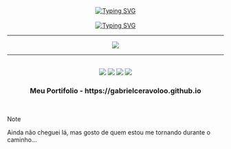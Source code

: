 <div align="center">
 <a href="https://git.io/typing-svg"><img src="https://readme-typing-svg.demolab.com?font=JetBrains+Mono&weight=600&size=35&letterSpacing=em-tight&duration=3500&pause=2000&color=FFFFFF&center=true&vCenter=true&width=846&height=80&lines=%40terminal%3A~%24+Bem-Vindo+ao+meu+Perfil" alt="Typing SVG" />
 </a>
</div>

<br>

<div align="center">
 <a href="https://git.io/typing-svg">
  <img src="https://github.com/user-attachments/assets/f35fb416-33b8-4c77-b881-c808776b2f15" alt="Typing SVG" />
 </a>

</div>

<hr>

 <p align="center">
  <a href="https://skillicons.dev">
    <img src="https://skillicons.dev/icons?i=linux,kali,bash,docker,cpp,cs,py,java,nodejs" />
  </a>
 </p>

<hr>

<br>

<div align="center">
 <a href="mailto:contato@gabriel.sceravolo26.tech"><img src="https://img.shields.io/badge/-Gmail-DB4437?style=for-the-badge&logo=gmail&logoColor=white" target="_blank"></a>
 <a href="https://www.linkedin.com/in/gabriel-soares-ceravolo-29940a21a" target="_blank"><img src="https://img.shields.io/badge/-LinkedIn-0077B5?style=for-the-badge&logo=linkedin&logoColor=white" target="_blank"></a>
 <a href="https://wa.me/5518981421463"><img src="https://img.shields.io/badge/WhatsApp-25D366?style=for-the-badge&logo=whatsapp&logoColor=white" target="_blank"></a>
 <a href="https://t.me/share/url?url=https://t.me/@GabrielStrider"><img src="https://img.shields.io/badge/Telegram-2CA5E0?style=for-the-badge&logo=telegram&logoColor=white" target="_blank"></a>
</div>

<div align="center">
 <h3> Meu Portifolio - https://gabrielceravoloo.github.io </h3>
</div>

<br>

> [!NOTE]
> Ainda não cheguei lá, mas gosto de quem estou me tornando durante o caminho...
